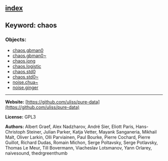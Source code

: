 [index](../index.html)
---

## Keyword: chaos

### Objects:
* [chaos.gbman0](../chaos.gbman0.html)
* [chaos.gbman0~](../chaos.gbman0~.html)
* [chaos.jong](../chaos.jong.html)
* [chaos.logistic](../chaos.logistic.html)
* [chaos.std0](../chaos.std0.html)
* [chaos.std0~](../chaos.std0~.html)
* [noise.chua~](../noise.chua~.html)
* [noise.ginger](../noise.ginger.html)

---
**Website:** [https://github.com/uliss/pure-data](https://github.com/uliss/pure-data)

**License:** GPL3

**Authors:** Albert Graef, Alex Nadzharov, André Sier, Eliott Paris, Hans-Christoph Steiner, Julian Parker, Katja Vetter, Mayank Sanganeria, Mikhail Malt, Oliver Larkin, Olli Parviainen, Paul Bourke, Pierre Cochard, Pierre Guillot, Richard Dudas, Romain Michon, Serge Poltavsky, Serge Potlavsky, Thomas Le Meur, Till Bovermann, Viacheslav Lotsmanov, Yann Orlarey, naivesound, thedrgreenthumb
